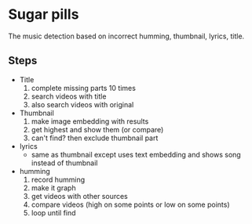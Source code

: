 # Sugar pills

The music detection based on incorrect humming, thumbnail, lyrics, title.

## Steps

- Title
  1. complete missing parts 10 times
  2. search videos with title
  3. also search videos with original
- Thumbnail
  1. make image embedding with results
  2. get highest and show them (or compare)
  3. can't find? then exclude thumbnail part
- lyrics
  - same as thumbnail except uses text embedding and shows song instead of thumbnail
- humming
  1. record humming
  2. make it graph
  3. get videos with other sources
  4. compare videos (high on some points or low on some points)
  5. loop until find
